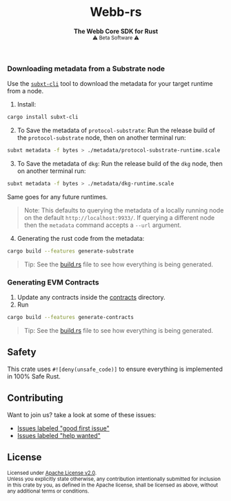 <h1 align="center">Webb-rs</h1>

<p align="center">
    <strong>The Webb Core SDK for Rust</strong>
    <br />
    <sub> ⚠️ Beta Software ⚠️ </sub>
</p>

<br />

### Downloading metadata from a Substrate node

Use the [`subxt-cli`](https://lib.rs/crates/subxt-cli) tool to download the metadata for your target runtime from a node.

1. Install:
```bash
cargo install subxt-cli
```

2. To Save the metadata of `protocol-substrate`:
Run the release build of the `protocol-substrate` node, then on another terminal run:

```bash
subxt metadata -f bytes > ./metadata/protocol-substrate-runtime.scale
```

3. To Save the metadata of `dkg`:
Run the release build of the `dkg` node, then on another terminal run:

```bash
subxt metadata -f bytes > ./metadata/dkg-runtime.scale
```

Same goes for any future runtimes.

> Note: This defaults to querying the metadata of a locally running node on the default `http://localhost:9933/`. If querying
a different node then the `metadata` command accepts a `--url` argument.

4. Generating the rust code from the metadata:

```bash
cargo build --features generate-substrate
```

> Tip: See the [build.rs](./build.rs) file to see how everything is being generated.


### Generating EVM Contracts

1. Update any contracts inside the [contracts](./contracts) directory.
2. Run
```bash
cargo build --features generate-contracts
```

> Tip: See the [build.rs](./build.rs) file to see how everything is being generated.


## Safety

This crate uses `#![deny(unsafe_code)]` to ensure everything is implemented in
100% Safe Rust.

## Contributing

Want to join us? take a look at some of these issues:

- [Issues labeled "good first issue"][good-first-issue]
- [Issues labeled "help wanted"][help-wanted]

[good-first-issue]: https://github.com/webb-tools/webb-rs/labels/good%20first%20issue
[help-wanted]: https://github.com/webb-tools/webb-rs/labels/help%20wanted

## License

<sup>
Licensed under <a href="LICENSE">Apache License v2.0</a>.
</sup>

<br/>

<sub>
Unless you explicitly state otherwise, any contribution intentionally submitted
for inclusion in this crate by you, as defined in the Apache license, shall
be licensed as above, without any additional terms or conditions.
</sub>
